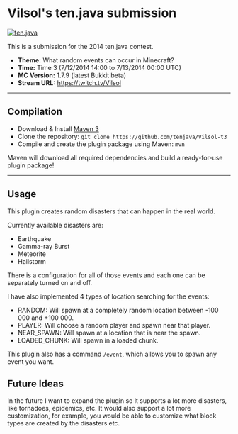 Vilsol's ten.java submission
==============================

[![ten.java](https://cdn.mediacru.sh/hu4CJqRD7AiB.svg)](https://tenjava.com/)

This is a submission for the 2014 ten.java contest.

- __Theme:__ What random events can occur in Minecraft?
- __Time:__ Time 3 (7/12/2014 14:00 to 7/13/2014 00:00 UTC)
- __MC Version:__ 1.7.9 (latest Bukkit beta)
- __Stream URL:__ https://twitch.tv/Vilsol

<!-- put chosen theme above -->

---------------------------------------

Compilation
-----------

- Download & Install [Maven 3](http://maven.apache.org/download.html)
- Clone the repository: `git clone https://github.com/tenjava/Vilsol-t3`
- Compile and create the plugin package using Maven: `mvn`

Maven will download all required dependencies and build a ready-for-use plugin package!

---------------------------------------

Usage
-----

This plugin creates random disasters that can happen in the real world. 

Currently available disasters are:
- Earthquake
- Gamma-ray Burst
- Meteorite
- Hailstorm

There is a configuration for all of those events and each one can be separately turned on and off.

I have also implemented 4 types of location searching for the events:
- RANDOM: Will spawn at a completely random location between -100 000 and +100 000.
- PLAYER: Will choose a random player and spawn near that player.
- NEAR_SPAWN: Will spawn at a location that is near the spawn.
- LOADED_CHUNK:  Will spawn in a loaded chunk.

This plugin also has a command ```/event```, which allows you to spawn any event you want.

Future Ideas
------------

In the future I want to expand the plugin so it supports a lot more disasters, like tornadoes, epidemics, etc. It would also support a lot more customization, for example, you would be able to customize what block types are created by the disasters etc. 
